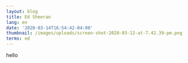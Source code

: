 ```yaml
---
layout: blog
title: Ed Sheeran
lang: en
date: '2020-03-14T16:54:42-04:00'
thumbnail: /images/uploads/screen-shot-2020-03-12-at-7.42.39-pm.png
terms: ed
---
```

hello
